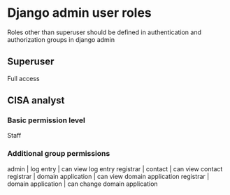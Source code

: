 # Django admin user roles

Roles other than superuser should be defined in authentication and authorization groups in django admin 

## Superuser

Full access

## CISA analyst

### Basic permission level

Staff

### Additional group permissions

admin | log entry | can view log entry
registrar | contact | can view contact
registrar | domain application | can view domain application
registrar | domain application | can change domain application